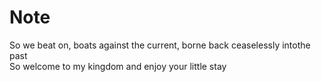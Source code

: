 # Note
So we beat on, boats against the current, borne back ceaselessly intothe past  
So welcome to my kingdom and enjoy your little stay  
